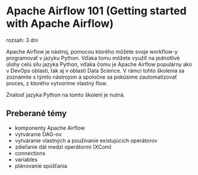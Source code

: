 # Apache Airflow 101 (Getting started with Apache Airflow)

rozsah: 3 dni

Apache Airflow je nástroj, pomocou ktorého môžete svoje workflow-y programovať v jazyku Python. Vďaka tomu môžete využiť na jednotlivé úlohy celú silu jazyka Python, vďaka čomu je Apache Airflow populárny ako v DevOps oblasti, tak aj v oblasti Data Science. V rámci tohto školenia sa zoznámite s týmto nástrojom a spoločne sa pokúsime zautomatizovať proces, z ktorého vytvoríme vlastný flow.

Znalosť jazyka Python na tomto školení je nutná.

## Preberané témy

* komponenty Apache Airflow
* vytváranie DAG-ov
* vytváranie vlastných a používanie existujúcich operátorov
* zdieľanie dát medzi operátormi (XCom)
* connections
* variables
* plánovanie spúšťania

